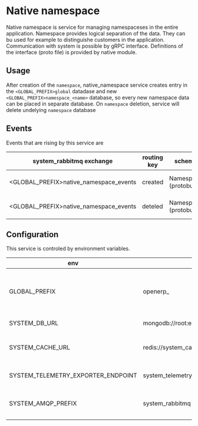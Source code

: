 # Native namespace
Native namespace is service for managing namespaceses in the entire application. Namespace provides logical separation of the data. They can bu used for example to distinguishe customers in the application. Communication with system is possible by gRPC interface. Definitions of the interface (proto file) is provided by native module.

## Usage
After creation of the `namespace`, native_namespace service creates entry in the `<GLOBAL_PREFIX>global` datadase and new `<GLOBAL_PREFIX>namespace_<name>` database, so every new namespace data can be placed in separate database. On `namespace` deletion, service will delete undelying `namespace` database

## Events
Events that are rising by this service are

| system_rabbitmq exchange                 | routing key | scheme               | conditions            |
|------------------------------------------|-------------|----------------------|-----------------------|
| <GLOBAL_PREFIX>native_namespace_events   | created     | Namespace (protobuf) | Namespace was created |
| <GLOBAL_PREFIX>native_namespace_events   | deteled     | Namespace (protobuf) | Namespace was deleted |

## Configuration
This service is controled by environment variables.

| env                                | default                                | description                                                                                                        |
|------------------------------------|----------------------------------------|--------------------------------------------------------------------------------------------------------------------|
| GLOBAL_PREFIX                      | openerp_                               | Prefix that will be applied to all created databases and amqp queues                                               |
| SYSTEM_DB_URL                      | mongodb://root:example@system_db/admin | [Mongo DB URL](https://www.mongodb.com/docs/manual/reference/connection-string/#standard-connection-string-format) |
| SYSTEM_CACHE_URL                   | redis://system_cache                   | System_cache redis connection URL                                                                                  |
| SYSTEM_TELEMETRY_EXPORTER_ENDPOINT | system_telemetry:55680                 | [OTEL connector](https://opentelemetry.io/docs/collector/) endpoint                                                |
| SYSTEM_AMQP_PREFIX                 | system_rabbitmq                        | System rabbitmq connection link                                                                                    |